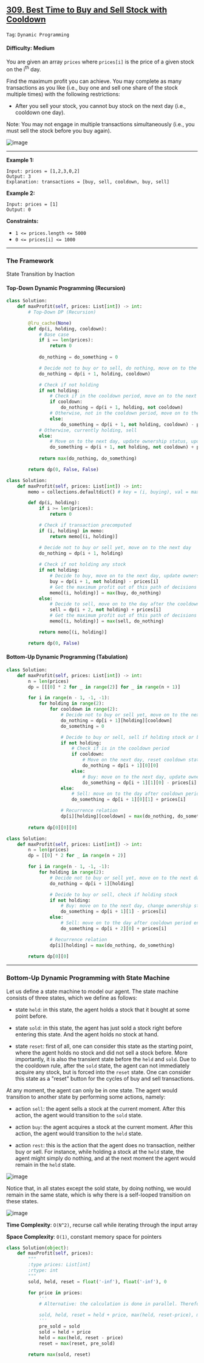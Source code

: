 ## [309. Best Time to Buy and Sell Stock with Cooldown](https://leetcode.com/problems/best-time-to-buy-and-sell-stock-with-cooldown/)

```Tag```: ```Dynamic Programming```

#### Difficulty: Medium

You are given an array ```prices``` where ```prices[i]``` is the price of a given stock on the i<sup>th</sup> day.

Find the maximum profit you can achieve. You may complete as many transactions as you like (i.e., buy one and sell one share of the stock multiple times) with the following restrictions:

- After you sell your stock, you cannot buy stock on the next day (i.e., cooldown one day).

Note: You may not engage in multiple transactions simultaneously (i.e., you must sell the stock before you buy again).

![image](https://user-images.githubusercontent.com/35042430/220160328-1349b825-05b0-48de-abe7-6007a3db1207.png)

---

__Example 1:__
```
Input: prices = [1,2,3,0,2]
Output: 3
Explanation: transactions = [buy, sell, cooldown, buy, sell]
```

__Example 2:__
```
Input: prices = [1]
Output: 0
```

__Constraints:__

- ```1 <= prices.length <= 5000```
- ```0 <= prices[i] <= 1000```

---

### The Framework

State Transition by Inaction

#### Top-Down Dynamic Programming (Recursion)

```Python
class Solution:
    def maxProfit(self, prices: List[int]) -> int:
        # Top-Down DP (Recursion)

        @lru_cache(None)
        def dp(i, holding, cooldown):
            # Base case
            if i == len(prices):
                return 0
            
            do_nothing = do_something = 0

            # Decide not to buy or to sell, do nothing, move on to the next day
            do_nothing = dp(i + 1, holding, cooldown)

            # Check if not holding
            if not holding:
                # Check if in the cooldown period, move on to the next day, reset cooldown
                if cooldown:
                    do_nothing = dp(i + 1, holding, not cooldown)
                # Otherwise, not in the cooldown period, move on to the next day, update ownership status, pay price at day ith
                else:
                    do_something = dp(i + 1, not holding, cooldown) - prices[i]
            # Otherwise, currently holding, sell
            else:                
                # Move on to the next day, update ownership status, update cooldown, take profit
                do_something = dp(i + 1, not holding, not cooldown) + prices[i]
            
            return max(do_nothing, do_something)

        return dp(0, False, False)
```

```Python
class Solution:
    def maxProfit(self, prices: List[int]) -> int:
        memo = collections.defaultdict() # key = (i, buying), val = max_profit

        def dp(i, holding):
            if i >= len(prices):
                return 0

            # Check if transaction precomputed
            if (i, holding) in memo:
                return memo[(i, holding)]

            # Decide not to buy or sell yet, move on to the next day
            do_nothing = dp(i + 1, holding)
            
            # Check if not holding any stock
            if not holding:
                # Decide to buy, move on to the next day, update ownership status, pay the price at day ith
                buy = dp(i + 1, not holding) - prices[i]
                # Get the maximum profit out of this path of decisions
                memo[(i, holding)] = max(buy, do_nothing)
            else:
                # Decide to sell, move on to the day after the cooldown period ends, reset ownership status, take the profit
                sell = dp(i + 2, not holding) + prices[i]
                # Get the maximum profit out of this path of decisions
                memo[(i, holding)] = max(sell, do_nothing)

            return memo[(i, holding)]

        return dp(0, False)
```

#### Bottom-Up Dynamic Programming (Tabulation)

```Python
class Solution:
    def maxProfit(self, prices: List[int]) -> int:
        n = len(prices)
        dp = [[[0] * 2 for _ in range(2)] for _ in range(n + 1)]

        for i in range(n - 1, -1, -1):
            for holding in range(2):            
                for cooldown in range(2):
                    # Decide not to buy or sell yet, move on to the next day
                    do_nothing = dp[i + 1][holding][cooldown]
                    do_something = 0

                    # Decide to buy or sell, sell if holding stock or buy if not holding stock
                    if not holding:
                        # Check if is in the cooldown period
                        if cooldown:
                            # Move on the next day, reset cooldown status
                            do_nothing = dp[i + 1][0][0]
                        else:
                            # Buy: move on to the next day, update ownership status, pay price at ith day
                            do_something = dp[i + 1][1][0] - prices[i]
                    else:
                        # Sell: move on to the day after cooldown period ends, change ownership status, update cooldown, take profit
                        do_something = dp[i + 1][0][1] + prices[i]

                    # Recurrence relation
                    dp[i][holding][cooldown] = max(do_nothing, do_something)
        
        return dp[0][0][0]
```

```Python
class Solution:
    def maxProfit(self, prices: List[int]) -> int:
        n = len(prices)
        dp = [[0] * 2 for _ in range(n + 2)]

        for i in range(n - 1, -1, -1):
            for holding in range(2):
                # Decide not to buy or sell yet, move on to the next day
                do_nothing = dp[i + 1][holding]

                # Decide to buy or sell, check if holding stock
                if not holding:
                    # Buy: move on to the next day, change ownership status, pay price at ith day
                    do_something = dp[i + 1][1] - prices[i]
                else:
                    # Sell: move on to the day after cooldown period ends, change ownership status, take profit
                    do_something = dp[i + 2][0] + prices[i]

                # Recurrence relation
                dp[i][holding] = max(do_nothing, do_something)
        
        return dp[0][0]
```

---

### Bottom-Up Dynamic Programming with State Machine

Let us define a state machine to model our agent. The state machine consists of three states, which we define as follows:

- state ```held```: in this state, the agent holds a stock that it bought at some point before.

- state ```sold```: in this state, the agent has just sold a stock right before entering this state. And the agent holds no stock at hand.

- state ```reset```: first of all, one can consider this state as the starting point, where the agent holds no stock and did not sell a stock before. More importantly, it is also the transient state before the ```held``` and ```sold```. Due to the cooldown rule, after the ```sold``` state, the agent can not immediately acquire any stock, but is forced into the ```reset``` state. One can consider this state as a "reset" button for the cycles of buy and sell transactions.

At any moment, the agent can only be in one state. The agent would transition to another state by performing some actions, namely:

- action ```sell```: the agent sells a stock at the current moment. After this action, the agent would transition to the ```sold``` state.

- action ```buy```: the agent acquires a stock at the current moment. After this action, the agent would transition to the ```held``` state.

- action ```rest```: this is the action that the agent does no transaction, neither buy or sell. For instance, while holding a stock at the ```held``` state, the agent might simply do nothing, and at the next moment the agent would remain in the ```held``` state.

![image](https://leetcode.com/problems/best-time-to-buy-and-sell-stock-with-cooldown/solutions/601810/Figures/309/309_state_machine.png)

Notice that, in all states except the sold state, by doing nothing, we would remain in the same state, which is why there is a self-looped transition on these states.

![image](https://leetcode.com/problems/best-time-to-buy-and-sell-stock-with-cooldown/solutions/601810/Figures/309/309_graph.png)

__Time Complexity__: ```O(N^2)```, recurse call while iterating through the input array

__Space Complexity__: ```O(1)```, constant memory space for pointers

```Python
class Solution(object):
    def maxProfit(self, prices):
        """
        :type prices: List[int]
        :rtype: int
        """
        sold, held, reset = float('-inf'), float('-inf'), 0

        for price in prices:
            '''
            # Alternative: the calculation is done in parallel. Therefore no need to keep temporary variables

            sold, held, reset = held + price, max(held, reset-price), max(reset, sold)
            '''
            pre_sold = sold
            sold = held + price
            held = max(held, reset - price)
            reset = max(reset, pre_sold)

        return max(sold, reset)
```
